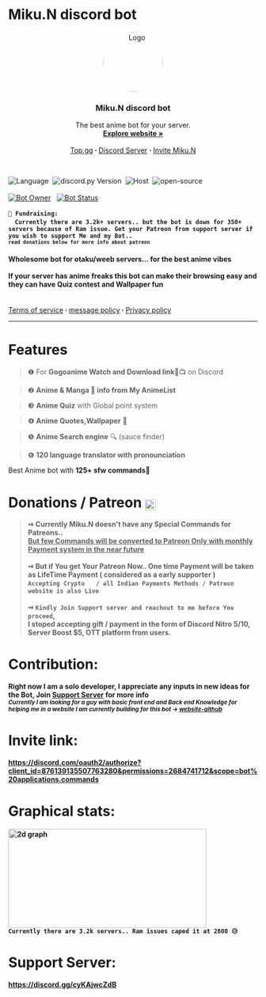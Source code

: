 # Miku.N discord bot
<p align="center">
  <a href="https://discord.com/oauth2/authorize?client_id=876139135507763280&permissions=2684741712&scope=bot%20applications.commands">
    <img src="https://imgur.com/WSN5bOS.jpg" alt="Logo" width="120" height="120" style="border-radius: 50%">
  </a>

  <h3 align="center">Miku.N discord bot</h3>

  <p align="center">
    The best anime bot for your server.
    <br />
        <a href="https://dicordbot-miku-n.netlify.app/"><strong>Explore website »</strong></a>
    <br />
    <br>
    <a href="https://top.gg/bot/876139135507763280">Top.gg</a><strong> · </strong>
    <a href="https://discord.gg/cyKAjwcZdB">Discord Server</a>
<strong> · </strong>
    <a href="https://discord.com/oauth2/authorize?client_id=876139135507763280&permissions=2684741712&scope=bot%20applications.commands">Invite Miku.N</a>
  </p>
<br>
</p>

![Language](https://img.shields.io/badge/lang-Python%203.9-crimson)&nbsp;
![discord.py Version](https://img.shields.io/badge/lib-discord.py%201.7.3-royalblue)&nbsp;
![Host](https://img.shields.io/badge/host-heroku-blueviolet)&nbsp;
![open-source](https://img.shields.io/badge/open_source-False-D10000)
<br> <br>
[![Bot Owner](https://top.gg/api/widget/owner/876139135507763280.svg)](https://top.gg/bot/876139135507763280)&nbsp;&nbsp;
[![Bot Status](https://top.gg/api/widget/status/876139135507763280.svg)](https://top.gg/bot/876139135507763280)&nbsp;&nbsp;
<br> <br>
<strong>`📢 Fundraising:` <br> &nbsp; &nbsp; `Currently there are 3.2k+ servers.. but the bot is down for 350+ servers because of Ram issue. Get your Patreon from support server if you wish to support Me and my Bot..`</strong><br>
<strong><sub>`read donations below for more info about patreon`</strong></sub>

<h4>Wholesome bot for otaku/weeb servers... for the best anime vibes<br><br>
If your server has anime freaks this bot can make their browsing easy and they can have Quiz contest and Wallpaper fun</h4>
    <br><a href="https://dicordbot-miku-n.netlify.app/tos.html">Terms of service</a><strong> · </strong> <a href="https://dicordbot-miku-n.netlify.app/message.html">message policy</a><strong> · </strong><a href="https://dicordbot-miku-n.netlify.app/privacy.html">Privacy policy</a>
<hr>

# Features
> ❶ For **Gogoanime Watch and Download link**🔗📺 on Discord

> ❷ **Anime & Manga 🤩 info from My AnimeList**

> ❸ **Anime Quiz** with Global point system

> ❹ **Anime Quotes,Wallpaper** 🍷

> ❺ **Anime Search engine** 🔍 (sauce finder)

> ❻ **120 language translator with pronounciation**

Best Anime bot with <b> 125+ sfw <b> commands🎀

# Donations / Patreon <sub> <img src="https://cdn.discordapp.com/emojis/997138685617254440.webp?size=56&quality=lossless" width="22"></sub>
> <strong>➺ Currently Miku.N doesn't have any Special Commands for Patreons.. <br><ins>But few Commands will be converted to Patreon Only with monthly Payment system in the near future </ins></strong>
<br><br> <strong>➺ But if You get Your Patreon Now.. One time Payment will be taken as LifeTime Payment ( considered as a early supporter )</strong><br>
`Accepting Crypto` <sub><img src="https://cdn.discordapp.com/emojis/978980488360374302.gif?size=56&quality=lossless" width="16"></sub> `/ all Indian Payments Methods / Patreon` <sub> <img src="https://cdn.discordapp.com/emojis/997138685617254440.webp?size=56&quality=lossless" width="16"></sub> ` website is also Live`
<br><br>**➺ `Kindly Join Support server and reachout to me before You proceed`**,<br>I __stoped accepting__ gift / payment in the form of Discord Nitro $5/$10, Server Boost $5, OTT platform from users.

# Contribution: <br>
Right now I am a solo developer, I appreciate any inputs in new ideas for the Bot, Join [Support Server](https://discord.gg/cyKAjwcZdB) for more info <br> <sub>*Currently I am looking for a guy with basic front end and Back end Knowledge for helping me in a website I am currently building for this bot -> [website-github](https://github.com/vichubenzene/miku.n-website)*</sub>


# Invite link:<br>
https://discord.com/oauth2/authorize?client_id=876139135507763280&permissions=2684741712&scope=bot%20applications.commands

# Graphical stats: <br> 
<img src="https://images-ext-2.discordapp.net/external/qvwQ7wYte-52FFH_GZ4XoLrLfRgf5C0D75wbMcd6afI/%3Fwidth%3D1500%26height%3D700%26backgroundColor%3D00000000%26titleFontSize%3D55%26labelFontSize%3D32%26cache%3D7571557/https/dblstatistics.com/bot/876139135507763280/widget/servers?width=1020&height=554" alt="2d graph" width="400" height="200"><br>
`Currently there are 3.2k servers.. Ram issues caped it at 2800 😥`

# Support Server:<br>
https://discord.gg/cyKAjwcZdB


